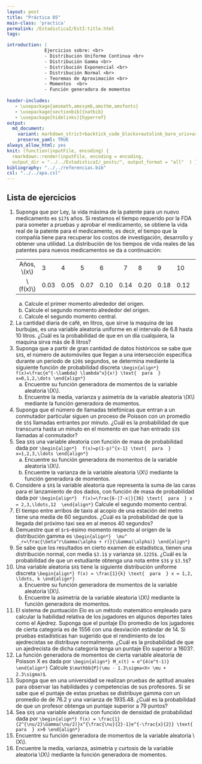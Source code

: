 ```yaml
---
layout: post
title: "Práctica 05"
main-class: 'practica'
permalink: /EstadisticaI/EstI:title.html
tags:

introduction: | 
              Ejercicios sobre: <br>
              - Distribución Uniforme Continua <br>
              - Distribución Gamma <br>
              - Distribución Exponencial <br>
              - Distribución Normal <br>
              - Teoremas de Aproximación <br>
              - Momentos  <br>
              - Función generadora de momentos
              
header-includes:
   - \usepackage{amsmath,amssymb,amsthm,amsfonts}
   - \usepackage[sectionbib]{natbib}
   - \usepackage[hidelinks]{hyperref}
output:
  md_document:
    variant: markdown_strict+backtick_code_blocks+autolink_bare_uris+ascii_identifiers+tex_math_single_backslash
    preserve_yaml: TRUE
always_allow_html: yes   
knit: (function(inputFile, encoding) {
  rmarkdown::render(inputFile, encoding = encoding,
  output_dir = "../../EstadisticaI/_posts/", output_format = "all"  ) })
bibliography: "../../referencias.bib"
csl: "../../apa.csl"
---
```








Lista de ejercicios
-------------------

1.  Suponga que por Ley, la vida máxima de la patente para un nuevo
    medicamento es `$17$` años. Si restamos el tiempo requerido por la
    FDA para someter a pruebas y aprobar el medicamento, se obtiene la
    vida real de la patente para el medicamento, es decir, el tiempo que
    la compañía tiene para recuperar los costos de investigación,
    desarrollo y obtener una utilidad. La distribución de los tiempos de
    vida reales de las patentes para nuevos medicamentos se da a
    continuación:
    <table class="table table-striped" style="width: auto !important; margin-left: auto; margin-right: auto;">
    <tbody>
    <tr>
    <td style="text-align:center;">
    Años, \(x\)
    </td>
    <td style="text-align:left;">
    3
    </td>
    <td style="text-align:left;">
    4
    </td>
    <td style="text-align:left;">
    5
    </td>
    <td style="text-align:left;">
    6
    </td>
    <td style="text-align:center;">
    7
    </td>
    <td style="text-align:left;">
    8
    </td>
    <td style="text-align:left;">
    9
    </td>
    <td style="text-align:left;">
    10
    </td>
    <td style="text-align:left;">
    11
    </td>
    <td style="text-align:center;">
    12
    </td>
    </tr>
    <tr>
    <td style="text-align:center;">
    \(f(x)\)
    </td>
    <td style="text-align:left;">
    0.03
    </td>
    <td style="text-align:left;">
    0.05
    </td>
    <td style="text-align:left;">
    0.07
    </td>
    <td style="text-align:left;">
    0.10
    </td>
    <td style="text-align:center;">
    0.14
    </td>
    <td style="text-align:left;">
    0.20
    </td>
    <td style="text-align:left;">
    0.18
    </td>
    <td style="text-align:left;">
    0.12
    </td>
    <td style="text-align:left;">
    0.07
    </td>
    <td style="text-align:center;">
    0.04
    </td>
    </tr>
    </tbody>
    </table>
    <ol type="a">
    <li>
    Calcule el primer momento alrededor del origen.
    </li>
    <li>
    Calcule el segundo momento alrededor del origen.
    </li>
    <li>
    Calcule el segundo momento central.
    </li>
    </ol>
2.  La cantidad diaria de café, en litros, que sirve la maquina de las
    burbujas, es una variable aleatoria uniforme en el intervalo de 6.8
    hasta 10 litros. ¿Cuál es la probabilidad de que en un día
    cualquiera, la maquina sirva más de 8 litros?
3.  Suponga que a partir de gran cantidad de datos históricos se sabe
    que `$X$`, el número de automóviles que llegan a una intersección
    específica durante un periodo de `$20$` segundos, se determina
    mediante la siguiente función de probabilidad discreta
    `\begin{align*} f(x)=\frac{e^{-\lambda} \lambda^x}{x!} \text{  para  } x=0,1,2,\dots \end{align*}`
    <ol type="a">
    <li>
    Encuentre su función generadora de momentos de la variable aleatoria
    \(X\).
    </li>
    <li>
    Encuentre la media, varianza y asimetría de la variable aleatoria
    \(X\) mediante la función generadora de momentos.
    </li>
    </ol>
4.  Suponga que el número de llamadas telefónicas que entran a un
    conmutador particular siguen un proceso de Poisson con un promedio
    de `$5$` llamadas entrantes por minuto. ¿Cuál es la probabilidad de
    que transcurra hasta un minuto en el momento en que han entrado
    `$3$` llamadas al conmutador?
5.  Sea `$X$` una variable aleatoria con función de masa de probabilidad
    dada por
    `\begin{align*}  f(x)=p(1-p)^{x-1} \text{  para  }  x=1,2,3,\ldots \end{align*}`
    <ol type="a">
    <li>
    Encuentre su función generadora de momentos de la variable aleatoria
    \(X\).
    </li>
    <li>
    Encuentre la varianza de la variable aleatoria \(X\) mediante la
    función generadora de momentos.
    </li>
    </ol>
6.  Considere a `$X$` la variable aleatoria que representa la suma de
    las caras para el lanzamiento de dos dados, con función de masa de
    probabilidad dada por
    `\begin{align*}  f(x)=\frac{6-|7-x|}{36} \text{  para  } x = 2,3,\ldots,12  \end{align*}`
    Calcule el segundo momento central.
7.  El tiempo entre arribos de taxis al acopio de una estación del metro
    tiene una media de 60 segundos. ¿Cuál es la probabilidad de que la
    llegada del próximo taxi sea en al menos 40 segundos?
8.  Demuestre que el `$r$`-ésimo momento respecto al origen de la
    distribución gamma es
    `\begin{align*}  \mu^´_r=\frac{\beta^r\Gamma(\alpha + r)}{\Gamma(\alpha)} \end{align*}`
9.  Se sabe que los resultados en cierto examen de estadística, tienen
    una distribución normal, con media `$3.1$` y varianza `$0.1225$`.
    ¿Cuál es la probabilidad de que un estudiante obtenga una nota entre
    `$3$` y `$3.5$`?
10. Una variable aleatoria `$X$` tiene la siguiente distribución
    uniforme discreta
    `\begin{align*} f(x) = \frac{1}{k} \text{  para  } x = 1,2, \ldots, k \end{align*}`
    <ol type="a">
    <li>
    Encuentre su función generadora de momentos de la variable aleatoria
    \(X\).
    </li>
    <li>
    Encuentre la asimetría de la variable aleatoria \(X\) mediante la
    función generadora de momentos.
    </li>
    </ol>
11. El sistema de puntuación Elo es un método matemático empleado para
    calcular la habilidad relativa de los jugadores en algunos deportes
    tales como el Ajedrez. Suponga que el puntaje Elo promedio de los
    jugadores de cierta categoría es de 1556 con una desviación estándar
    de 14. Si pruebas estadísticas han sugerido que el rendimiento de
    los ajedrecistas se distribuye normalmente. ¿Cuál es la probabilidad
    de que un ajedrecista de dicha categoría tenga un puntaje Elo
    superior a 1603?.
12. La función generadora de momentos de cierta variable aleatoria de
    Poisson X es dada por
    `\begin{align*} M_x(t) = e^{4(e^t-1)} \end{align*}` Calcule
    `$\mathbb{P}(\mu - 1.3\sigma<X< \mu + 2.3\sigma)$`.
13. Suponga que en una universidad se realizan pruebas de aptitud
    anuales para observar las habilidades y competencias de sus
    profesores. Si se sabe que el puntaje de estas pruebas se distribuye
    gamma con un promedio de de 76.2 y una varianza de 1935.48. ¿Cuál es
    la probabilidad de que un profesor obtenga un puntaje superior a 79
    puntos?
14. Sea `$X$` una variable aleatoria con función de densidad de
    probabilidad dada por
    `\begin{align*} f(x) = \frac{1}{2^{\nu/2}\Gamma(\nu/2)}x^{\frac{\nu}{2}-1}e^{-\frac{x}{2}} \text{  para  } x>0 \end{align*}`
    <li>
    Encuentre su función generadora de momentos de la variable aleatoria
    \(X\).
    </li>
    <li>
    Encuentre la media, varianza, asimetría y curtosis de la variable
    aleatoria \(X\) mediante la función generadora de momentos.
    </li>
